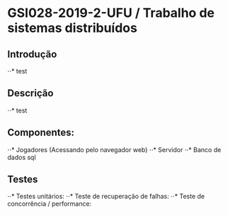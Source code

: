 # GSI028-2019-2-UFU / Trabalho de sistemas distribuídos

## Introdução 
  ⋅⋅* test
## Descrição
  ⋅⋅* test
## Componentes:

⋅⋅* Jogadores (Acessando pelo navegador web)
⋅⋅* Servidor
⋅⋅* Banco de dados sql


## Testes 

⋅⋅* Testes unitários: 
⋅⋅* Teste de recuperação de falhas: 
⋅⋅* Teste de concorrência / performance: 
